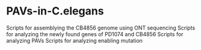 # PAVs-in-C.elegans
Scripts for assemblying the CB4856 genome using ONT sequencing
Scripts for analyzing the newly found genes of PD1074 and CB4856
Scripts for analyzing PAVs
Scripts for analyzing enabling mutation
